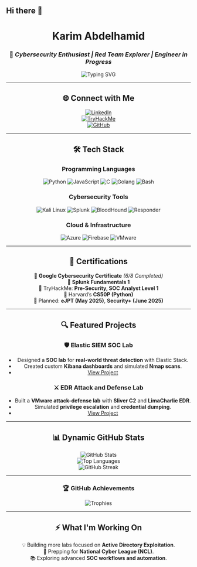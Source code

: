 ## Hi there 👋

<!--
**karimguelph/karimguelph** is a ✨ _special_ ✨ repository because its `README.md` (this file) appears on your GitHub profile.

Here are some ideas to get you started:

- 🔭 I’m currently working on ...
- 🌱 I’m currently learning ...
- 👯 I’m looking to collaborate on ...
- 🤔 I’m looking for help with ...
- 💬 Ask me about ...
- 📫 How to reach me: ...
- 😄 Pronouns: ...
- ⚡ Fun fact: ...
-->

<div align="center">

# **Karim Abdelhamid**  
### 🚀 *Cybersecurity Enthusiast | Red Team Explorer | Engineer in Progress*

![Typing SVG](https://readme-typing-svg.herokuapp.com?font=Fira+Code&size=28&duration=3500&pause=1000&color=00FF00&center=true&vCenter=true&width=1000&lines=🔐+Red+Teaming+and+SOC+Automation;⚔️+Building+Enterprise-Grade+Labs;💻+Cybersecurity+%26+Engineering;🚀+Leveling+Up+Every+Day)

---

## 🌐 **Connect with Me**

[![LinkedIn](https://img.shields.io/badge/LinkedIn-%230077B5.svg?style=for-the-badge&logo=linkedin&logoColor=white)](https://www.linkedin.com/in/karim-abdelhamid-306873325/)  
[![TryHackMe](https://img.shields.io/badge/TryHackMe-%23212C42.svg?style=for-the-badge&logo=tryhackme&logoColor=white)](https://tryhackme.com/r/p/karimabdelhamid)  
[![GitHub](https://img.shields.io/badge/GitHub-%2312100E.svg?style=for-the-badge&logo=github&logoColor=white)](https://github.com/karimguelph)

---

</div>

<div align="center">

## 🛠️ **Tech Stack**

### **Programming Languages**
![Python](https://img.shields.io/badge/Python-%233776AB.svg?style=for-the-badge&logo=python&logoColor=white)
![JavaScript](https://img.shields.io/badge/JavaScript-%23F7DF1E.svg?style=for-the-badge&logo=javascript&logoColor=black)
![C](https://img.shields.io/badge/C-%2300599C.svg?style=for-the-badge&logo=c&logoColor=white)
![Golang](https://img.shields.io/badge/Golang-%2300ADD8.svg?style=for-the-badge&logo=go&logoColor=white)
![Bash](https://img.shields.io/badge/Bash-%23000000.svg?style=for-the-badge&logo=gnubash&logoColor=white)

### **Cybersecurity Tools**
![Kali Linux](https://img.shields.io/badge/Kali%20Linux-%23000000.svg?style=for-the-badge&logo=linux&logoColor=white)
![Splunk](https://img.shields.io/badge/Splunk-%23000000.svg?style=for-the-badge&logo=splunk&logoColor=white)
![BloodHound](https://img.shields.io/badge/BloodHound-%23000000.svg?style=for-the-badge&logo=bloodhound&logoColor=white)
![Responder](https://img.shields.io/badge/Responder-%23000000.svg?style=for-the-badge&logo=shield&logoColor=white)

### **Cloud & Infrastructure**
![Azure](https://img.shields.io/badge/Azure-%230072C6.svg?style=for-the-badge&logo=microsoftazure&logoColor=white)
![Firebase](https://img.shields.io/badge/Firebase-%23FFCA28.svg?style=for-the-badge&logo=firebase&logoColor=black)
![VMware](https://img.shields.io/badge/VMware-%23060707.svg?style=for-the-badge&logo=vmware&logoColor=white)

---

</div>

<div align="center">

## 🎯 **Certifications**
📜 **Google Cybersecurity Certificate** *(6/8 Completed)*  
📜 **Splunk Fundamentals 1**  
📜 TryHackMe: **Pre-Security, SOC Analyst Level 1**  
📜 Harvard’s **CS50P (Python)**  
🏅 Planned: **eJPT (May 2025)**, **Security+ (June 2025)**  

---

## 🔍 **Featured Projects**

### 🛡️ **Elastic SIEM SOC Lab**
- Designed a **SOC lab** for **real-world threat detection** with Elastic Stack.  
- Created custom **Kibana dashboards** and simulated **Nmap scans**.  
- [View Project](https://github.com/karimguelph/Elastic-SIEM-SOC-Lab)

### ⚔️ **EDR Attack and Defense Lab**
- Built a **VMware attack-defense lab** with **Sliver C2** and **LimaCharlie EDR**.  
- Simulated **privilege escalation** and **credential dumping**.  
- [View Project](https://github.com/karimguelph/EDR-Attack-and-Defense-Lab)

---

## 📊 **Dynamic GitHub Stats**

![GitHub Stats](https://github-readme-stats.vercel.app/api?username=karimguelph&show_icons=true&theme=radical)  
![Top Languages](https://github-readme-stats.vercel.app/api/top-langs/?username=karimguelph&layout=compact&theme=radical)  
![GitHub Streak](https://streak-stats.demolab.com?user=karimguelph&theme=radical&hide_border=true)  

---

### 🏆 **GitHub Achievements**
![Trophies](https://github-profile-trophy.vercel.app/?username=karimguelph&theme=darkhub&margin-w=15&margin-h=15)

---

## ⚡ **What I'm Working On**
💡 Building more labs focused on **Active Directory Exploitation**.  
🎯 Prepping for **National Cyber League (NCL)**.  
📚 Exploring advanced **SOC workflows and automation**.  

</div>
